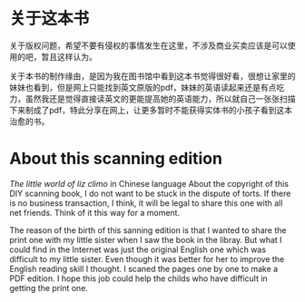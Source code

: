 # 关于这本书
关于版权问题，希望不要有侵权的事情发生在这里，不涉及商业买卖应该是可以使用的吧，暂且这样认为。

关于本书的制作缘由，是因为我在图书馆中看到这本书觉得很好看，很想让家里的妹妹也看到，但是网上只能找到英文原版的pdf，妹妹的英语读起来还是有点吃力，虽然我还是觉得直接读英文的更能提高她的英语能力，所以就自己一张张扫描下来制成了pdf，特此分享在网上，让更多暂时不能获得实体书的小孩子看到这本治愈的书。

# About this scanning edition
_The little world of liz climo_ in Chinese language
About the copyright of this DIY scanning book, I do not want to be stuck in the dispute of torts. If there is no business transaction, I think, it will be legal to share this one with all net friends. Think of it this way for a moment. 

The reason of the birth of this sanning edition is that I wanted to share the print one with my little sister when I saw the book in the libray. But what I could find in the Internet was just the original English one which was difficult to my little sister. Even though it was better for her to improve the English reading skill I thought. I scaned the pages one by one to make a PDF edition. I hope this job could help the childs who have difficult in getting the print one.
